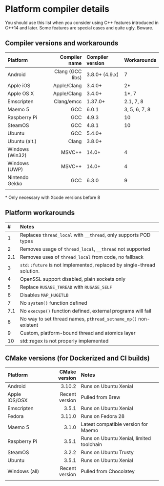 # Platform compiler details

You should use this list when you consider using C++ features introduced
in C++14 and later.
Some features are special cases and quite ugly. Beware.

## Compiler versions and workarounds

| Platform         | Compiler name       | Compiler version |Workarounds       |
|:-----------------|--------------------:|:-----------------|:-----------------|
|Android           | Clang (GCC libs)    | 3.8.0+ (4.9.x)   |7                 |
|Apple iOS         | Apple/Clang         | 3.4.0+           |2*                |
|Apple OS X        | Apple/Clang         | 3.4.0+           |1*, 7             |
|Emscripten        | Clang/emcc          | 1.37.0+          |2.1, 7, 8         |
|Maemo 5           | GCC                 | 6.0.1            |3, 5, 6, 7, 8     |
|Raspberry Pi      | GCC                 | 4.9.3            |10                |
|SteamOS           | GCC                 | 4.8.1            |10                |
|Ubuntu            | GCC                 | 5.4.0+           |                  |
|Ubuntu (alt.)     | Clang               | 3.8.0+           |                  |
|Windows (Win32)   | MSVC++              | 14.0+            |4                 |
|Windows (UWP)     | MSVC++              | 14.0+            |4                 |
|Nintendo Gekko    | GCC                 | 6.3.0            |9                 |
|                  |                     |                  |                  |

\* Only necessary with Xcode versions before 8

## Platform workarounds

| #    | Notes                                                                 |
|:-----|:----------------------------------------------------------------------|
| 1    | Replaces `thread_local` with `__thread`, only supports POD types      |
| 2    | Removes usage of `thread_local`, `__thread` not supported             |
| 2.1  | Removes uses of `thread_local` from code, no fallback                 |
| 3    | `std::future` is not implemented, replaced by single-thread solution. |
| 4    | OpenSSL support disabled, plain sockets only                          |
| 5    | Replace `RUSAGE_THREAD` with `RUSAGE_SELF`                            |
| 6    | Disables `MAP_HUGETLB`                                                |
| 7    | No `system()` function defined                                        |
| 7.1  | No `execvpe()` function defined, external programs will fail          |
| 8    | No way to set thread names, `pthread_setname_np()` non-existent       |
| 9    | Custom, platform-bound thread and atomics layer                       |
| 10   | std::regex is not properly implemented                                |

## CMake versions (for Dockerized and CI builds)

| Platform         | CMake version   | Notes                                   |
|:-----------------|----------------:|:----------------------------------------|
|Android           |3.10.2           |Runs on Ubuntu Xenial                    | 
|Apple iOS/OSX     |Recent version   |Pulled from Brew                         | 
|Emscripten        |3.5.1            |Runs on Ubuntu Xenial                    | 
|Fedora            |3.11.0           |Runs on Fedora 28                        | 
|Maemo 5           |3.1.0            |Latest compatible version for Maemo      | 
|Raspberry Pi      |3.5.1            |Runs on Ubuntu Xenial, limited toolchain | 
|SteamOS           |3.2.2            |Runs on Ubuntu Trusty                    | 
|Ubuntu            |3.5.1            |Runs on Ubuntu Xenial                    | 
|Windows (all)     |Recent version   |Pulled from Chocolatey                   | 
|                  |                 |                                         |

